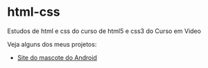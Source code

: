 # html-css
Estudos de html e css do curso de html5 e css3 do Curso em Video

Veja alguns dos meus projetos:
<ul>
<li><a href="https://raquelfrancaa.github.io/projeto-android/index.html" target="_blank">Site do mascote do Android</a>
</ul>
